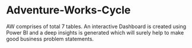 # Adventure-Works-Cycle
AW comprises of total 7 tables. An interactive Dashboard is created using Power BI and a deep insights is generated which will surely help to make good business problem statements.
